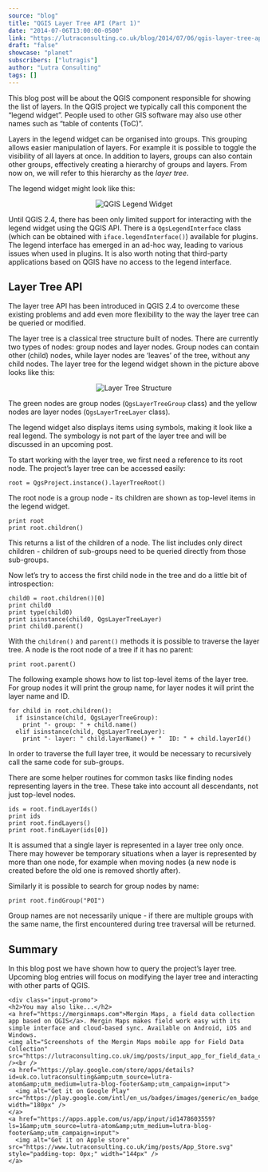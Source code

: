 ```yaml
---
source: "blog"
title: "QGIS Layer Tree API (Part 1)"
date: "2014-07-06T13:00:00-0500"
link: "https://lutraconsulting.co.uk/blog/2014/07/06/qgis-layer-tree-api-part-1/"
draft: "false"
showcase: "planet"
subscribers: ["lutragis"]
author: "Lutra Consulting"
tags: []
---
```


<p>This blog post will be about the QGIS component responsible for showing the list of layers.
In the QGIS project we typically call this component the “legend widget”. People used to other GIS software
may also use other names such as “table of contents (ToC)”.</p>

<p>Layers in the legend widget can be organised into groups. This grouping allows easier manipulation
of layers. For example it is possible to toggle the visibility of all layers at once. In addition to
layers, groups can also contain other groups, effectively creating a hierarchy of groups and layers.
From now on, we will refer to this hierarchy as the <em>layer tree</em>.</p>

<!-- more -->

<p>The legend widget might look like this:</p>

<p align="center"><img alt="QGIS Legend Widget" src="https://www.lutraconsulting.co.uk/img/posts/qgis_legend_widget.png" /></p>

<p>Until QGIS 2.4, there has been only limited support for interacting with the legend widget using the QGIS API.
There is a <code class="highlighter-rouge">QgsLegendInterface</code> class (which can be obtained with <code class="highlighter-rouge">iface.legendInterface()</code>) available for
plugins. The legend interface has emerged in an ad-hoc way, leading to various issues when used in plugins.
It is also worth noting that third-party applications based on QGIS have no access to the legend
interface.</p>

<h2 id="layer-tree-api">Layer Tree API</h2>

<p>The layer tree API has been introduced in QGIS 2.4 to overcome these existing problems and add even
more flexibility to the way the layer tree can be queried or modified.</p>

<p>The layer tree is a classical tree structure built of nodes. There are currently two types
of nodes: group nodes and layer nodes. Group nodes can contain other (child) nodes, while layer nodes
are ‘leaves’ of the tree, without any child nodes. The layer tree for the legend widget shown
in the picture above looks like this:</p>

<p align="center"><img alt="Layer Tree Structure" src="https://www.lutraconsulting.co.uk/img/posts/qgis_layer_tree_structure.png" /></p>

<p>The green nodes are group nodes (<code class="highlighter-rouge">QgsLayerTreeGroup</code> class) and the yellow nodes
are layer nodes (<code class="highlighter-rouge">QgsLayerTreeLayer</code> class).</p>

<p>The legend widget also displays items using symbols, making it look like a real legend. The symbology
is not part of the layer tree and will be discussed in an upcoming post.</p>

<p>To start working with the layer tree, we first need a reference to its root node.
The project’s layer tree can be accessed easily:</p>

<div class="highlighter-rouge"><div class="highlight"><pre class="highlight"><code>root = QgsProject.instance().layerTreeRoot()
</code></pre></div></div>

<p>The root node is a group node - its children are shown as top-level items in the legend widget.</p>

<div class="highlighter-rouge"><div class="highlight"><pre class="highlight"><code>print root
print root.children()
</code></pre></div></div>

<p>This returns a list of the children of a node. The list includes only direct children - children of sub-groups
need to be queried directly from those sub-groups.</p>

<p>Now let’s try to access the first child node in the tree and do a little bit of introspection:</p>

<div class="highlighter-rouge"><div class="highlight"><pre class="highlight"><code>child0 = root.children()[0]
print child0
print type(child0)
print isinstance(child0, QgsLayerTreeLayer)
print child0.parent()
</code></pre></div></div>

<p>With the <code class="highlighter-rouge">children()</code> and <code class="highlighter-rouge">parent()</code> methods it is possible to traverse the layer tree. A node is the root node
of a tree if it has no parent:</p>

<div class="highlighter-rouge"><div class="highlight"><pre class="highlight"><code>print root.parent()
</code></pre></div></div>

<p>The following example shows how to list top-level items of the layer tree. For group nodes it will
print the group name, for layer nodes it will print the layer name and ID.</p>

<div class="highlighter-rouge"><div class="highlight"><pre class="highlight"><code>for child in root.children():
  if isinstance(child, QgsLayerTreeGroup):
    print "- group: " + child.name()
  elif isinstance(child, QgsLayerTreeLayer):
    print "- layer: " child.layerName() + "  ID: " + child.layerId()
</code></pre></div></div>

<p>In order to traverse the full layer tree, it would be necessary to recursively call the same code for sub-groups.</p>

<p>There are some helper routines for common tasks like finding nodes representing layers in the tree.
These take into account all descendants, not just top-level nodes.</p>

<div class="highlighter-rouge"><div class="highlight"><pre class="highlight"><code>ids = root.findLayerIds()
print ids
print root.findLayers()
print root.findLayer(ids[0])
</code></pre></div></div>

<p>It is assumed that a single layer is represented in a layer tree only once. There may however be temporary situations
when a layer is represented by more than one node, for example when moving nodes (a new node is created before
the old one is removed shortly after).</p>

<p>Similarly it is possible to search for group nodes by name:</p>

<div class="highlighter-rouge"><div class="highlight"><pre class="highlight"><code>print root.findGroup("POI")
</code></pre></div></div>

<p>Group names are not necessarily unique - if there are multiple groups with the same name, the first
encountered during tree traversal will be returned.</p>

<h2 id="summary">Summary</h2>

<p>In this blog post we have shown how to query the project’s layer tree. Upcoming blog entries will
focus on modifying the layer tree and interacting with other parts of QGIS.</p>

    <div class="input-promo">
    <h2>You may also like...</h2>
    <a href="https://merginmaps.com">Mergin Maps, a field data collection app based on QGIS</a>. Mergin Maps makes field work easy with its simple interface and cloud-based sync. Available on Android, iOS and Windows.
    <img alt="Screenshots of the Mergin Maps mobile app for Field Data Collection" src="https://lutraconsulting.co.uk/img/posts/input_app_for_field_data_collection.jpg" /><br />
    <a href="https://play.google.com/store/apps/details?id=uk.co.lutraconsulting&amp;utm_source=lutra-atom&amp;utm_medium=lutra-blog-footer&amp;utm_campaign=input">
      <img alt="Get it on Google Play" src="https://play.google.com/intl/en_us/badges/images/generic/en_badge_web_generic.png" width="180px" />
    </a>
    <a href="https://apps.apple.com/us/app/input/id1478603559?ls=1&amp;utm_source=lutra-atom&amp;utm_medium=lutra-blog-footer&amp;utm_campaign=input">
      <img alt="Get it on Apple store" src="https://www.lutraconsulting.co.uk/img/posts/App_Store.svg" style="padding-top: 0px;" width="144px" />
    </a>
  </div>
